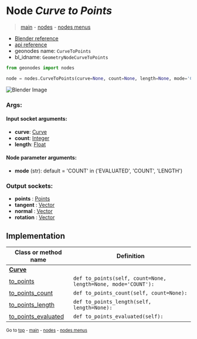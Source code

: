 # Node *Curve to Points*

> [main](../structure.md) - [nodes](nodes.md) - [nodes menus](nodes_menus.md)

- [Blender reference](https://docs.blender.org/manual/en/latest/modeling/geometry_nodes/curve/curve_to_points.html)
- [api reference](https://docs.blender.org/api/current/bpy.types.GeometryNodeCurveToPoints.html)
- geonodes name: `CurveToPoints`
- bl_idname: `GeometryNodeCurveToPoints`

```python
from geonodes import nodes

node = nodes.CurveToPoints(curve=None, count=None, length=None, mode='COUNT')
```

![Blender Image](https://docs.blender.org/manual/en/latest/_images/node-types_GeometryNodeCurveToPoints.webp)

### Args:

#### Input socket arguments:

- **curve**: [Curve](Curve.md)
- **count**: [Integer](Integer.md)
- **length**: [Float](Float.md)

#### Node parameter arguments:

- **mode** (str): default = 'COUNT' in ('EVALUATED', 'COUNT', 'LENGTH')

### Output sockets:

- **points** : [Points](Points.md)
- **tangent** : [Vector](Vector.md)
- **normal** : [Vector](Vector.md)
- **rotation** : [Vector](Vector.md)

## Implementation

| Class or method name | Definition |
|----------------------|------------|
| **[Curve](Curve.md)** |
| [to_points](Curve.md#to_points) | `def to_points(self, count=None, length=None, mode='COUNT'):` |
| [to_points_count](Curve.md#to_points_count) | `def to_points_count(self, count=None):` |
| [to_points_length](Curve.md#to_points_length) | `def to_points_length(self, length=None):` |
| [to_points_evaluated](Curve.md#to_points_evaluated) | `def to_points_evaluated(self):` |

<sub>Go to [top](#node-Curve-to-Points) - [main](../structure.md) - [nodes](nodes.md) - [nodes menus](nodes_menus.md)</sub>

